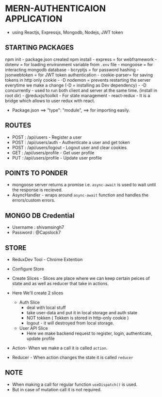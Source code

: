 # MERN-AUTHENTICAION APPLICATION
 - using Reactjs, Expressjs, Mongodb, Nodejs, JWT token

## STARTING PACKAGES
npm init - package.json created
npm install 
    - express = for webframework
    - dotenv = for loading environment variable from `.env` file
    - mongoose = for interacting mongodb database
    - bcryptjs = for password hashing
    - jsonwebtoken = for JWT token authentication
    - cookie-parser= for saving tokens in http only cookie
    - -D nodemon = prevents restarting the server everytime we make a change (-D = installing as Dev  dependency)
    - -D concurrently - used to run both client and server at the same time. (install in root dir)
    - @reduxjs/toolkit - For state management
    - react-redux - It is a bridge which allows to user redux with react.

- Package.json ==> "type": "module", ==> for importing easily.

## ROUTES
- POST : /api/users - Register a user
- POST : /api/users/auth - Authenticate a user and get token
- POST : /api/users/logout - Logout user and clear cookies
- GET  : /api/users/profile - Get user profile
- PUT  : /api/users/profile - Update user profile

## POINTS TO PONDER
- mongoose server returns a promise i.e. `async-await` is used to wait until the response is recieved.
- AsyncHandler - wraps around  `async-await` function and handles the errors/custom errors.

## MONGO DB Credential
- Username : shivamsingh7
- Password : @Capslock7

## STORE 
- ReduxDev Tool - Chrome Extention
- Configure Store
- Create Slices - Slices are place where we can keep certain peices of state and as well as reducer that take in actions.
- Here We'll create 2 slices 
    - Auth Slice
        - deal with local stuff
        - take user-data and put it in local storage and auth state
        - NOT tokken ( Tokken is stored in http-only cookie ) 
        - logout - it will destroyed from local storage.
    - User API Slice
        - Here we make backend request to register, login, authenticate, update profile

- Action- When we make a call it is called `action`.
- Reducer - When action changes the state it is called `reducer` 

## NOTE
- When making a call for regular function `useDispatch()` is used.
- But in case of mutation call it is not required.